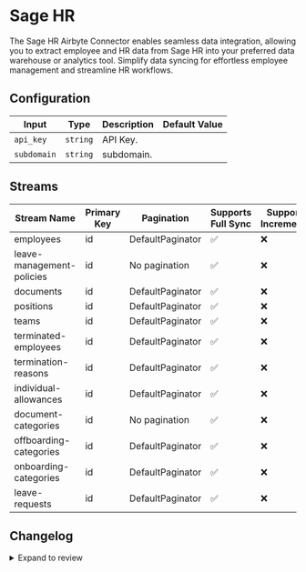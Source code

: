 # Sage HR
The Sage HR Airbyte Connector enables seamless data integration, allowing you to extract employee and HR data from Sage HR into your preferred data warehouse or analytics tool. Simplify data syncing for effortless employee management and streamline HR workflows.

## Configuration

| Input | Type | Description | Default Value |
|-------|------|-------------|---------------|
| `api_key` | `string` | API Key.  |  |
| `subdomain` | `string` | subdomain.  |  |

## Streams
| Stream Name | Primary Key | Pagination | Supports Full Sync | Supports Incremental |
|-------------|-------------|------------|---------------------|----------------------|
| employees | id | DefaultPaginator | ✅ |  ❌  |
| leave-management-policies | id | No pagination | ✅ |  ❌  |
| documents | id | DefaultPaginator | ✅ |  ❌  |
| positions | id | DefaultPaginator | ✅ |  ❌  |
| teams | id | DefaultPaginator | ✅ |  ❌  |
| terminated-employees | id | DefaultPaginator | ✅ |  ❌  |
| termination-reasons | id | DefaultPaginator | ✅ |  ❌  |
| individual-allowances | id | DefaultPaginator | ✅ |  ❌  |
| document-categories | id | No pagination | ✅ |  ❌  |
| offboarding-categories | id | DefaultPaginator | ✅ |  ❌  |
| onboarding-categories | id | DefaultPaginator | ✅ |  ❌  |
| leave-requests | id | DefaultPaginator | ✅ |  ❌  |

## Changelog

<details>
  <summary>Expand to review</summary>

| Version          | Date              | Pull Request | Subject        |
|------------------|-------------------|--------------|----------------|
| 0.0.11 | 2025-01-18 | [51899](https://github.com/airbytehq/airbyte/pull/51899) | Update dependencies |
| 0.0.10 | 2025-01-11 | [51323](https://github.com/airbytehq/airbyte/pull/51323) | Update dependencies |
| 0.0.9 | 2024-12-28 | [50687](https://github.com/airbytehq/airbyte/pull/50687) | Update dependencies |
| 0.0.8 | 2024-12-21 | [50300](https://github.com/airbytehq/airbyte/pull/50300) | Update dependencies |
| 0.0.7 | 2024-12-14 | [49687](https://github.com/airbytehq/airbyte/pull/49687) | Update dependencies |
| 0.0.6 | 2024-12-12 | [49353](https://github.com/airbytehq/airbyte/pull/49353) | Update dependencies |
| 0.0.5 | 2024-12-11 | [49089](https://github.com/airbytehq/airbyte/pull/49089) | Starting with this version, the Docker image is now rootless. Please note that this and future versions will not be compatible with Airbyte versions earlier than 0.64 |
| 0.0.4 | 2024-11-05 | [48353](https://github.com/airbytehq/airbyte/pull/48353) | Revert to source-declarative-manifest v5.17.0 |
| 0.0.3 | 2024-11-05 | [48328](https://github.com/airbytehq/airbyte/pull/48328) | Update dependencies |
| 0.0.2 | 2024-10-28 | [47581](https://github.com/airbytehq/airbyte/pull/47581) | Update dependencies |
| 0.0.1 | 2024-10-08 | | Initial release by [@parthiv11](https://github.com/parthiv11) via Connector Builder |

</details>
